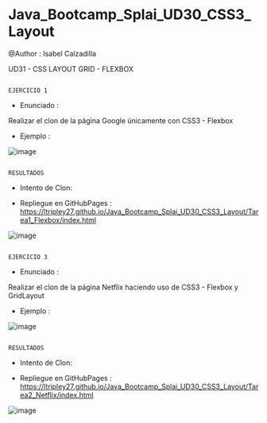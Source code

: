 # Java_Bootcamp_Splai_UD30_CSS3_Layout


@Author : Isabel Calzadilla

UD31 -  CSS LAYOUT GRID - FLEXBOX





                                                                     EJERCICIO 1
                                                                     
                                                                     
  
   - Enunciado :


Realizar el clon de la página Google únicamente con CSS3 - Flexbox



  - Ejemplo : 



![image](https://user-images.githubusercontent.com/36207623/157935282-25c7c0b0-a8aa-4a46-89ad-bbf5f19f4977.png)



                                                                    RESULTADOS
                             
                             
  - Intento de Clon: 
  
  - Repliegue en GitHubPages  :   https://ltripley27.github.io/Java_Bootcamp_Splai_UD30_CSS3_Layout/Tarea1_Flexbox/index.html
                                                                    
![image](https://user-images.githubusercontent.com/36207623/157935395-dc518e99-83a8-41bd-91d4-d4ed6953cdeb.png)




                                                                     EJERCICIO 3
                                                                     
                                                                     
  
   - Enunciado :


Realizar el clon de la página Netflix haciendo uso de CSS3 - Flexbox  y GridLayout



  - Ejemplo : 


![image](https://user-images.githubusercontent.com/36207623/157935719-ec4fbf44-7464-4ad8-92c7-b5fcea530f20.png)




                                                                    RESULTADOS
                             
                             
  - Intento de Clon:   

  - Repliegue en GitHubPages  :   https://ltripley27.github.io/Java_Bootcamp_Splai_UD30_CSS3_Layout/Tarea2_Netflix/index.html                                                                   

![image](https://user-images.githubusercontent.com/36207623/157935813-c56614ef-7af8-45b4-80c5-485daa187f16.png)
